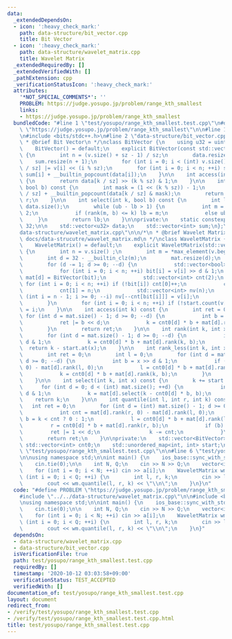 ```yaml
---
data:
  _extendedDependsOn:
  - icon: ':heavy_check_mark:'
    path: data-structure/bit_vector.cpp
    title: Bit Vector
  - icon: ':heavy_check_mark:'
    path: data-structure/wavelet_matrix.cpp
    title: Wavelet Matrix
  _extendedRequiredBy: []
  _extendedVerifiedWith: []
  _pathExtension: cpp
  _verificationStatusIcon: ':heavy_check_mark:'
  attributes:
    '*NOT_SPECIAL_COMMENTS*': ''
    PROBLEM: https://judge.yosupo.jp/problem/range_kth_smallest
    links:
    - https://judge.yosupo.jp/problem/range_kth_smallest
  bundledCode: "#line 1 \"test/yosupo/range_kth_smallest.test.cpp\"\n#define PROBLEM\
    \ \"https://judge.yosupo.jp/problem/range_kth_smallest\"\n\n#line 1 \"data-structure/wavelet_matrix.cpp\"\
    \n#include <bits/stdc++.h>\n#line 2 \"data-structure/bit_vector.cpp\"\n\n/*\n\
    \ * @brief Bit Vector\n */\nclass BitVector {\n    using u32 = uint32_t;\n\npublic:\n\
    \    BitVector() = default;\n    explicit BitVector(const std::vector<bool>& v)\
    \ {\n        int n = (v.size() + sz - 1) / sz;\n        data.resize(n);\n    \
    \    sum.resize(n + 1);\n        for (int i = 0; i < (int) v.size(); ++i) data[i\
    \ / sz] |= v[i] << (i % sz);\n        for (int i = 0; i < n; ++i) sum[i + 1] =\
    \ sum[i] + __builtin_popcount(data[i]);\n    }\n\n    int access(int k) const\
    \ {\n        return data[k / sz] >> (k % sz) & 1;\n    }\n\n    int rank(int k,\
    \ bool b) const {\n        int mask = (1 << (k % sz)) - 1;\n        int r = sum[k\
    \ / sz] + __builtin_popcount(data[k / sz] & mask);\n        return b ? r : k -\
    \ r;\n    }\n\n    int select(int k, bool b) const {\n        int lb = 0, ub =\
    \ data.size();\n        while (ub - lb > 1) {\n            int m = (lb + ub) /\
    \ 2;\n            if (rank(m, b) <= k) lb = m;\n            else ub = m;\n   \
    \     }\n        return lb;\n    }\n\nprivate:\n    static constexpr int sz =\
    \ 32;\n\n    std::vector<u32> data;\n    std::vector<int> sum;\n};\n#line 3 \"\
    data-structure/wavelet_matrix.cpp\"\n\n/*\n * @brief Wavelet Matrix\n * @docs\
    \ docs/data-strucutre/wavelet_matrix.md\n */\nclass WaveletMatrix {\npublic:\n\
    \    WaveletMatrix() = default;\n    explicit WaveletMatrix(std::vector<int> v)\
    \ {\n        int n = v.size() ;\n        int m = *max_element(v.begin(), v.end());\n\
    \        int d = 32 - __builtin_clz(m);\n        mat.resize(d);\n        cnt0.resize(d);\n\
    \        for (d -= 1; d >= 0; --d) {\n            std::vector<bool> bit(n);\n\
    \            for (int i = 0; i < n; ++i) bit[i] = v[i] >> d & 1;\n           \
    \ mat[d] = BitVector(bit);\n            std::vector<int> cnt(2);\n           \
    \ for (int i = 0; i < n; ++i) if (!bit[i]) cnt[0]++;\n            cnt0[d] = cnt[0];\n\
    \            cnt[1] = n;\n            std::vector<int> nv(n);\n            for\
    \ (int i = n - 1; i >= 0; --i) nv[--cnt[bit[i]]] = v[i];\n            v.swap(nv);\n\
    \        }\n        for (int i = 0; i < n; ++i) if (!start.count(v[i])) start[v[i]]\
    \ = i;\n    }\n\n    int access(int k) const {\n        int ret = 0;\n       \
    \ for (int d = mat.size() - 1; d >= 0; --d) {\n            int b = mat[d].access(k);\n\
    \            ret |= b << d;\n            k = cnt0[d] * b + mat[d].rank(k, b);\n\
    \        }\n        return ret;\n    }\n\n    int rank(int k, int x) const {\n\
    \        for (int d = mat.size() - 1; d >= 0; --d) {\n            int b = x >>\
    \ d & 1;\n            k = cnt0[d] * b + mat[d].rank(k, b);\n        }\n      \
    \  return k - start.at(x);\n    }\n\n    int rank_less(int k, int x) const {\n\
    \        int ret = 0;\n        int l = 0;\n        for (int d = mat.size() - 1;\
    \ d >= 0; --d) {\n            int b = x >> d & 1;\n            if (b) ret += mat[d].rank(k,\
    \ 0) - mat[d].rank(l, 0);\n            l = cnt0[d] * b + mat[d].rank(l, b);\n\
    \            k = cnt0[d] * b + mat[d].rank(k, b);\n        }\n        return ret;\n\
    \    }\n\n    int select(int k, int x) const {\n        k += start.at(x);\n  \
    \      for (int d = 0; d < (int) mat.size(); ++d) {\n            int b = x >>\
    \ d & 1;\n            k = mat[d].select(k - cnt0[d] * b, b);\n        }\n    \
    \    return k;\n    }\n\n    int quantile(int l, int r, int k) const {\n     \
    \   int ret = 0;\n        for (int d = (int) mat.size() - 1; d >= 0; --d) {\n\
    \            int cnt = mat[d].rank(r, 0) - mat[d].rank(l, 0);\n            int\
    \ b = k < cnt ? 0 : 1;\n            l = cnt0[d] * b + mat[d].rank(l, b);\n   \
    \         r = cnt0[d] * b + mat[d].rank(r, b);\n            if (b) {\n       \
    \         ret |= 1 << d;\n                k -= cnt;\n            }\n        }\n\
    \        return ret;\n    }\n\nprivate:\n    std::vector<BitVector> mat;\n   \
    \ std::vector<int> cnt0;\n    std::unordered_map<int, int> start;\n};\n#line 4\
    \ \"test/yosupo/range_kth_smallest.test.cpp\"\n\n#line 6 \"test/yosupo/range_kth_smallest.test.cpp\"\
    \n\nusing namespace std;\n\nint main() {\n    ios_base::sync_with_stdio(false);\n\
    \    cin.tie(0);\n\n    int N, Q;\n    cin >> N >> Q;\n    vector<int> a(N);\n\
    \    for (int i = 0; i < N; ++i) cin >> a[i];\n    WaveletMatrix wm(a);\n    for\
    \ (int i = 0; i < Q; ++i) {\n        int l, r, k;\n        cin >> l >> r >> k;\n\
    \        cout << wm.quantile(l, r, k) << \"\\n\";\n    }\n}\n"
  code: "#define PROBLEM \"https://judge.yosupo.jp/problem/range_kth_smallest\"\n\n\
    #include \"../../data-structure/wavelet_matrix.cpp\"\n\n#include <bits/stdc++.h>\n\
    \nusing namespace std;\n\nint main() {\n    ios_base::sync_with_stdio(false);\n\
    \    cin.tie(0);\n\n    int N, Q;\n    cin >> N >> Q;\n    vector<int> a(N);\n\
    \    for (int i = 0; i < N; ++i) cin >> a[i];\n    WaveletMatrix wm(a);\n    for\
    \ (int i = 0; i < Q; ++i) {\n        int l, r, k;\n        cin >> l >> r >> k;\n\
    \        cout << wm.quantile(l, r, k) << \"\\n\";\n    }\n}"
  dependsOn:
  - data-structure/wavelet_matrix.cpp
  - data-structure/bit_vector.cpp
  isVerificationFile: true
  path: test/yosupo/range_kth_smallest.test.cpp
  requiredBy: []
  timestamp: '2020-10-12 03:03:58+09:00'
  verificationStatus: TEST_ACCEPTED
  verifiedWith: []
documentation_of: test/yosupo/range_kth_smallest.test.cpp
layout: document
redirect_from:
- /verify/test/yosupo/range_kth_smallest.test.cpp
- /verify/test/yosupo/range_kth_smallest.test.cpp.html
title: test/yosupo/range_kth_smallest.test.cpp
---
```

